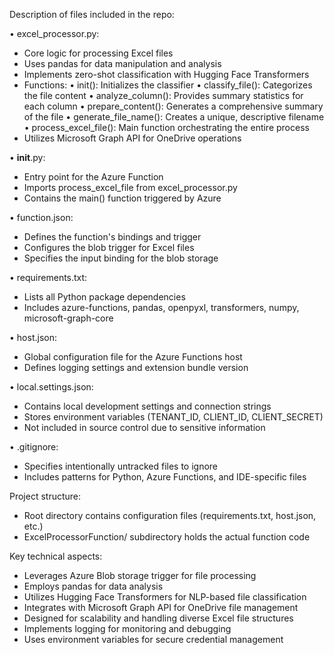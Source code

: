 Description of files included in the repo:

• excel_processor.py:
  - Core logic for processing Excel files
  - Uses pandas for data manipulation and analysis
  - Implements zero-shot classification with Hugging Face Transformers
  - Functions:
    • init(): Initializes the classifier
    • classify_file(): Categorizes the file content
    • analyze_column(): Provides summary statistics for each column
    • prepare_content(): Generates a comprehensive summary of the file
    • generate_file_name(): Creates a unique, descriptive filename
    • process_excel_file(): Main function orchestrating the entire process
  - Utilizes Microsoft Graph API for OneDrive operations

• __init__.py:
  - Entry point for the Azure Function
  - Imports process_excel_file from excel_processor.py
  - Contains the main() function triggered by Azure

• function.json:
  - Defines the function's bindings and trigger
  - Configures the blob trigger for Excel files
  - Specifies the input binding for the blob storage

• requirements.txt:
  - Lists all Python package dependencies
  - Includes azure-functions, pandas, openpyxl, transformers, numpy, microsoft-graph-core

• host.json:
  - Global configuration file for the Azure Functions host
  - Defines logging settings and extension bundle version

• local.settings.json:
  - Contains local development settings and connection strings
  - Stores environment variables (TENANT_ID, CLIENT_ID, CLIENT_SECRET)
  - Not included in source control due to sensitive information

• .gitignore:
  - Specifies intentionally untracked files to ignore
  - Includes patterns for Python, Azure Functions, and IDE-specific files

Project structure:
- Root directory contains configuration files (requirements.txt, host.json, etc.)
- ExcelProcessorFunction/ subdirectory holds the actual function code

Key technical aspects:
- Leverages Azure Blob storage trigger for file processing
- Employs pandas for data analysis
- Utilizes Hugging Face Transformers for NLP-based file classification
- Integrates with Microsoft Graph API for OneDrive file management
- Designed for scalability and handling diverse Excel file structures
- Implements logging for monitoring and debugging
- Uses environment variables for secure credential management

